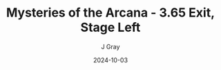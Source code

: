 ---
title: 'Mysteries of the Arcana - 3.65 Exit, Stage Left'
alt: 'Mysteries of the Arcana'
date: '2024-10-03'
author: 'J Gray'
artist: 'Jessica'
---